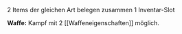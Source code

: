 2 Items der gleichen Art belegen zusammen 1 Inventar-Slot

**Waffe:** Kampf mit 2 [[Waffeneigenschaften]] möglich.
